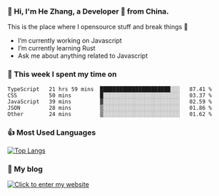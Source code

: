 ### 👋 Hi, I'm He Zhang, a Developer 🚀 from China.

This is the place where I opensource stuff and break things :rofl:

- I’m currently working on Javascript
- I’m currently learning Rust
- Ask me about anything related to Javascript

### 💪 This week I spent my time on 
<!--START_SECTION:waka-->

```text
TypeScript   21 hrs 59 mins  ██████████████████████░░░   87.41 %
CSS          50 mins         █░░░░░░░░░░░░░░░░░░░░░░░░   03.37 %
JavaScript   39 mins         ▓░░░░░░░░░░░░░░░░░░░░░░░░   02.59 %
JSON         28 mins         ▒░░░░░░░░░░░░░░░░░░░░░░░░   01.86 %
Other        24 mins         ▒░░░░░░░░░░░░░░░░░░░░░░░░   01.62 %
```

<!--END_SECTION:waka-->

### 👍 Most Used Languages
[![Top Langs](https://github-readme-stats.vercel.app/api/top-langs/?username=zhanghecool&layout=compact)](https://zhanghe.cool)

### 🌈 My blog 
[![Click to enter my website](https://cdn.jsdelivr.net/gh/zhanghecool/assets/images/gif/zhanghecools.gif)](https://zhanghe.cool)
